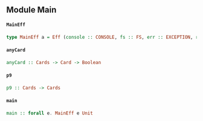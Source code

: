 ## Module Main

#### `MainEff`

``` purescript
type MainEff a = Eff (console :: CONSOLE, fs :: FS, err :: EXCEPTION, random :: RANDOM | a)
```

#### `anyCard`

``` purescript
anyCard :: Cards -> Card -> Boolean
```

#### `p9`

``` purescript
p9 :: Cards -> Cards
```

#### `main`

``` purescript
main :: forall e. MainEff e Unit
```


